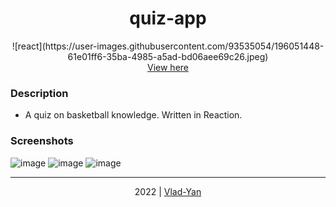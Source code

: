 # <div align="center">quiz-app</div>

 <div align="center"> 
 ![react](https://user-images.githubusercontent.com/93535054/196051448-61e01ff6-35ba-4985-a5ad-bd06aee69c26.jpeg)
 <br>
<a href="https://vlad-yan.github.io/quiz-app/">View here</a>
</div>

### Description
- A quiz on basketball knowledge. Written in Reaction.

### Screenshots
![image](https://user-images.githubusercontent.com/93535054/196051141-f7ab7340-e391-48a4-9377-4a8d74310587.png)
![image](https://user-images.githubusercontent.com/93535054/196051160-977a8b43-3245-4d90-9829-ca182dbe0dda.png)
![image](https://user-images.githubusercontent.com/93535054/196051168-2d884934-05c4-4f59-a446-bf77c5a935f6.png)

***

<div align="center">
    2022 | <a href="https://github.com/Vlad-Yan"> Vlad-Yan </a>
</div>
